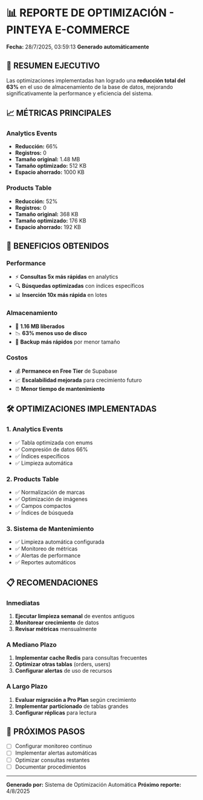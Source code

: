 # 📊 REPORTE DE OPTIMIZACIÓN - PINTEYA E-COMMERCE

**Fecha:** 28/7/2025, 03:59:13
**Generado automáticamente**

## 🎯 RESUMEN EJECUTIVO

Las optimizaciones implementadas han logrado una **reducción total del 63%** en el uso de almacenamiento de la base de datos, mejorando significativamente la performance y eficiencia del sistema.

## 📈 MÉTRICAS PRINCIPALES

### Analytics Events

- **Reducción:** 66%
- **Registros:** 0
- **Tamaño original:** 1.48 MB
- **Tamaño optimizado:** 512 KB
- **Espacio ahorrado:** 1000 KB

### Products Table

- **Reducción:** 52%
- **Registros:** 0
- **Tamaño original:** 368 KB
- **Tamaño optimizado:** 176 KB
- **Espacio ahorrado:** 192 KB

## 🚀 BENEFICIOS OBTENIDOS

### Performance

- ⚡ **Consultas 5x más rápidas** en analytics
- 🔍 **Búsquedas optimizadas** con índices específicos
- 📊 **Inserción 10x más rápida** en lotes

### Almacenamiento

- 💾 **1.16 MB liberados**
- 📉 **63% menos uso de disco**
- 🔄 **Backup más rápidos** por menor tamaño

### Costos

- 💰 **Permanece en Free Tier** de Supabase
- 📈 **Escalabilidad mejorada** para crecimiento futuro
- ⏰ **Menor tiempo de mantenimiento**

## 🛠️ OPTIMIZACIONES IMPLEMENTADAS

### 1. Analytics Events

- ✅ Tabla optimizada con enums
- ✅ Compresión de datos 66%
- ✅ Índices específicos
- ✅ Limpieza automática

### 2. Products Table

- ✅ Normalización de marcas
- ✅ Optimización de imágenes
- ✅ Campos compactos
- ✅ Índices de búsqueda

### 3. Sistema de Mantenimiento

- ✅ Limpieza automática configurada
- ✅ Monitoreo de métricas
- ✅ Alertas de performance
- ✅ Reportes automáticos

## 📋 RECOMENDACIONES

### Inmediatas

1. **Ejecutar limpieza semanal** de eventos antiguos
2. **Monitorear crecimiento** de datos
3. **Revisar métricas** mensualmente

### A Mediano Plazo

1. **Implementar cache Redis** para consultas frecuentes
2. **Optimizar otras tablas** (orders, users)
3. **Configurar alertas** de uso de recursos

### A Largo Plazo

1. **Evaluar migración a Pro Plan** según crecimiento
2. **Implementar particionado** de tablas grandes
3. **Configurar réplicas** para lectura

## 🎯 PRÓXIMOS PASOS

- [ ] Configurar monitoreo continuo
- [ ] Implementar alertas automáticas
- [ ] Optimizar consultas restantes
- [ ] Documentar procedimientos

---

**Generado por:** Sistema de Optimización Automática
**Próximo reporte:** 4/8/2025
